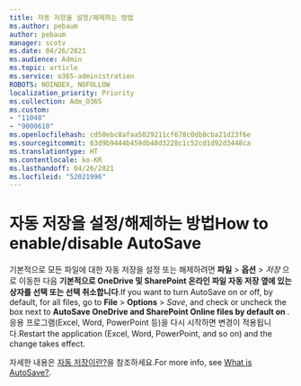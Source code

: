 ```yaml
---
title: 자동 저장을 설정/해제하는 방법
ms.author: pebaum
author: pebaum
manager: scotv
ms.date: 04/26/2021
ms.audience: Admin
ms.topic: article
ms.service: o365-administration
ROBOTS: NOINDEX, NOFOLLOW
localization_priority: Priority
ms.collection: Adm_O365
ms.custom:
- "11048"
- "9000610"
ms.openlocfilehash: cd50ebc8afaa5029211cf678c0db8cba21d23f6e
ms.sourcegitcommit: 63d9b9444b459db48d3228c1c52cd1d92d3448ca
ms.translationtype: HT
ms.contentlocale: ko-KR
ms.lasthandoff: 04/26/2021
ms.locfileid: "52021996"
---
```

# <a name="how-to-enabledisable-autosave"></a><span data-ttu-id="8bc59-102">자동 저장을 설정/해제하는 방법</span><span class="sxs-lookup"><span data-stu-id="8bc59-102">How to enable/disable AutoSave</span></span>

<span data-ttu-id="8bc59-103">기본적으로 모든 파일에 대한 자동 저장을 설정 또는 해제하려면 **파일** > **옵션** > *저장* 으로 이동한 다음 **기본적으로 OneDrive 및 SharePoint 온라인 파일 자동 저장<application> 옆에 있는 상자를 선택 또는 선택 취소합니다**.</span><span class="sxs-lookup"><span data-stu-id="8bc59-103">If you want to turn AutoSave on or off, by default, for all files, go to **File** > **Options** > *Save*, and check or uncheck the box next to **AutoSave OneDrive and SharePoint Online files by default on <application>**.</span></span> <span data-ttu-id="8bc59-104">응용 프로그램(Excel, Word, PowerPoint 등)을 다시 시작하면 변경이 적용됩니다.</span><span class="sxs-lookup"><span data-stu-id="8bc59-104">Restart the application (Excel, Word, PowerPoint, and so on) and the change takes effect.</span></span> 

<span data-ttu-id="8bc59-105">자세한 내용은 [자동 저장이란?](https://support.microsoft.com/topic/what-is-autosave-6d6bd723-ebfd-4e40-b5f6-ae6e8088f7a5?ui=en-us&rs=en-us&ad=us)을 참조하세요.</span><span class="sxs-lookup"><span data-stu-id="8bc59-105">For more info, see [What is AutoSave?](https://support.microsoft.com/topic/what-is-autosave-6d6bd723-ebfd-4e40-b5f6-ae6e8088f7a5?ui=en-us&rs=en-us&ad=us).</span></span>